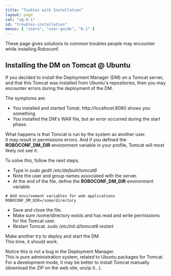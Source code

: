 ```yaml
---
title: "Toubles with Installation"
layout: page
cat: "ug-0-1"
id: "troubles-installation"
menus: [ "users", "user-guide", "0.1" ]
---
```


These page gives solutions to common troubles people may encounter while installing Roboconf.  

## Installing the DM on Tomcat @ Ubuntu

If you decided to install the Deployment Manager (DM) on a Tomcat server, and
that this Tomcat was installed from Ubuntu's repositories, then you may encounter errors
during the deployment of the DM.

The symptoms are:

* You installed and started Tomat. http://localhost:8080 shows you something.
* You installed the DM's WAR file, but an error occurred during the start phase.

What happens is that Tomcat is run by the system as another user.  
It may result in permissions errors. And if you defined the **ROBOCONF_DM_DIR**
environment variable in your profile, Tomcat will most likely not see it.

To solve this, follow the next steps.

* Type in *sudo gedit /etc/default/tomcat6*
* Note the user and group names associated with the server.
* At the end of the file, define the **ROBOCONF_DM_DIR** environment variable.

```properties
# Add environment variables for web applications
ROBOCONF_DM_DIR=/some/directory
```

<!-- -->
* Save and close the file.
* Make sure /some/directory exists and has read and write permissions for the Tomcat user.
* Restart Tomcat. *sudo /etc/init.d/tomcat6 restart*

Make another try to deploy and start the DM.  
This time, it should work.

Notice this is not a bug in the Deployment Manager.  
This is pure administration system, related to Ubuntu packages for Tomcat. For a development mode,
it may be better to install Tomcat manually (download the ZIP on the web site, unzip it...).